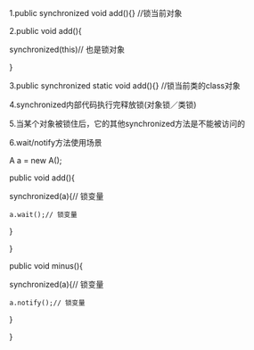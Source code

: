 1.public synchronized void add(){} //锁当前对象

2.public void add(){
 
 synchronized(this)// 也是锁对象

}

3.public synchronized static void add(){} //锁当前类的class对象

4.synchronized内部代码执行完释放锁(对象锁／类锁)

5.当某个对象被锁住后，它的其他synchronized方法是不能被访问的

6.wait/notify方法使用场景

A a = new A();

public void add(){

 synchronized(a){// 锁变量
    
    a.wait();// 锁变量
 
 }

}

public void minus(){

 synchronized(a){// 锁变量
    
    a.notify();// 锁变量
 
 }

}
